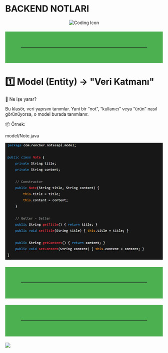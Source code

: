 # BACKEND NOTLARI
<p align="center">
  <img src="https://img.icons8.com/external-flaticons-lineal-color-flat-icons/64/000000/external-coding-web-development-flaticons-lineal-color-flat-icons.png" alt="Coding Icon" />
</p>

<hr style="border: 50px solid #4CAF50; margin: 20px 0;">

# 1️⃣ Model (Entity) → "Veri Katmanı"
📘 Ne işe yarar?

Bu klasör, veri yapısını tanımlar.
Yani bir “not”, “kullanıcı” veya “ürün” nasıl görünüyorsa, o model burada tanımlanır.

📦 Örnek:

model/Note.java

![Java Code](https://raw.githubusercontent.com/RENCBERAKMAN/dev-knowledge/main/images/javacode.jpg)

<hr style="border: 50px solid #4CAF50; margin: 20px 0;">


<hr style="border: 50px solid #4CAF50; margin: 20px 0;">




  <img src="https://capsule-render.vercel.app/api?type=waving&color=0:0f2027,50:203a43,100:2c5364&height=200&section=footer&text=Thanks%20for%20visiting!%20🚀&fontSize=30&fontColor=ffffff" />
</p>